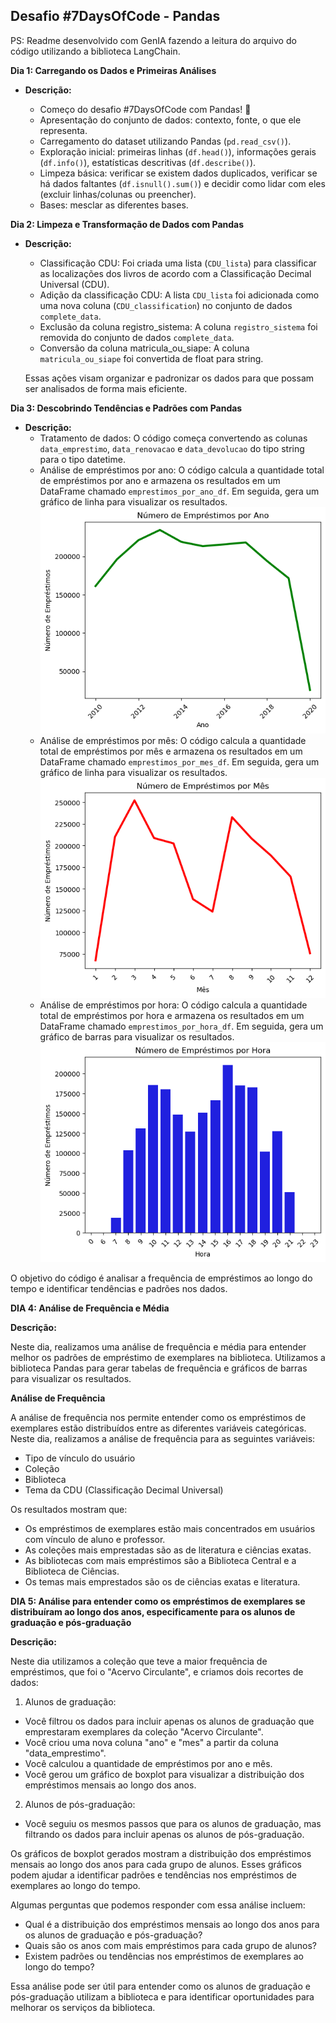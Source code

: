 ## Desafio #7DaysOfCode - Pandas

PS: Readme desenvolvido com GenIA fazendo a leitura do arquivo do código utilizando a biblioteca LangChain.

**Dia 1: Carregando os Dados e Primeiras Análises**

- **Descrição:**

  - Começo do desafio #7DaysOfCode com Pandas! 🎉
  - Apresentação do conjunto de dados: contexto, fonte, o que ele representa.
  - Carregamento do dataset utilizando Pandas (`pd.read_csv()`).
  - Exploração inicial: primeiras linhas (`df.head()`), informações gerais (`df.info()`), estatísticas descritivas (`df.describe()`).
  - Limpeza básica: verificar se existem dados duplicados, verificar se há dados faltantes (`df.isnull().sum()`) e decidir como lidar com eles (excluir linhas/colunas ou preencher).
  - Bases: mesclar as diferentes bases.

**Dia 2: Limpeza e Transformação de Dados com Pandas**

- **Descrição:**

  - Classificação CDU: Foi criada uma lista (`CDU_lista`) para classificar as localizações dos livros de acordo com a Classificação Decimal Universal (CDU).
  - Adição da classificação CDU: A lista `CDU_lista` foi adicionada como uma nova coluna (`CDU_classification`) no conjunto de dados `complete_data`.
  - Exclusão da coluna registro_sistema: A coluna `registro_sistema` foi removida do conjunto de dados `complete_data`.
  - Conversão da coluna matricula_ou_siape: A coluna `matricula_ou_siape` foi convertida de float para string.

  Essas ações visam organizar e padronizar os dados para que possam ser analisados de forma mais eficiente.

**Dia 3: Descobrindo Tendências e Padrões com Pandas**

- **Descrição:**
  - Tratamento de dados: O código começa convertendo as colunas `data_emprestimo`, `data_renovacao` e `data_devolucao` do tipo string para o tipo datetime.
  - Análise de empréstimos por ano: O código calcula a quantidade total de empréstimos por ano e armazena os resultados em um DataFrame chamado `emprestimos_por_ano_df`. Em seguida, gera um gráfico de linha para visualizar os resultados.
    ![alt text](image-1.png)
  - Análise de empréstimos por mês: O código calcula a quantidade total de empréstimos por mês e armazena os resultados em um DataFrame chamado `emprestimos_por_mes_df`. Em seguida, gera um gráfico de linha para visualizar os resultados.
    ![alt text](image-2.png)
  - Análise de empréstimos por hora: O código calcula a quantidade total de empréstimos por hora e armazena os resultados em um DataFrame chamado `emprestimos_por_hora_df`. Em seguida, gera um gráfico de barras para visualizar os resultados.
    ![alt text](image-3.png)

O objetivo do código é analisar a frequência de empréstimos ao longo do tempo e identificar tendências e padrões nos dados.

**DIA 4: Análise de Frequência e Média**

**Descrição:**

Neste dia, realizamos uma análise de frequência e média para entender melhor os padrões de empréstimo de exemplares na biblioteca. Utilizamos a biblioteca Pandas para gerar tabelas de frequência e gráficos de barras para visualizar os resultados.

**Análise de Frequência**

A análise de frequência nos permite entender como os empréstimos de exemplares estão distribuídos entre as diferentes variáveis categóricas. Neste dia, realizamos a análise de frequência para as seguintes variáveis:

- Tipo de vínculo do usuário
- Coleção
- Biblioteca
- Tema da CDU (Classificação Decimal Universal)

Os resultados mostram que:

- Os empréstimos de exemplares estão mais concentrados em usuários com vínculo de aluno e professor.
- As coleções mais emprestadas são as de literatura e ciências exatas.
- As bibliotecas com mais empréstimos são a Biblioteca Central e a Biblioteca de Ciências.
- Os temas mais emprestados são os de ciências exatas e literatura.

**DIA 5: Análise para entender como os empréstimos de exemplares se distribuíram ao longo dos anos, especificamente para os alunos de graduação e pós-graduação**

**Descrição:**

Neste dia utilizamos a coleção que teve a maior frequência de empréstimos, que foi o "Acervo Circulante", e criamos dois recortes de dados:

1. Alunos de graduação:

- Você filtrou os dados para incluir apenas os alunos de graduação que emprestaram exemplares da coleção "Acervo Circulante".
- Você criou uma nova coluna "ano" e "mes" a partir da coluna "data_emprestimo".
- Você calculou a quantidade de empréstimos por ano e mês.
- Você gerou um gráfico de boxplot para visualizar a distribuição dos empréstimos mensais ao longo dos anos.

2. Alunos de pós-graduação:

- Você seguiu os mesmos passos que para os alunos de graduação, mas filtrando os dados para incluir apenas os alunos de pós-graduação.

Os gráficos de boxplot gerados mostram a distribuição dos empréstimos mensais ao longo dos anos para cada grupo de alunos. Esses gráficos podem ajudar a identificar padrões e tendências nos empréstimos de exemplares ao longo do tempo.

Algumas perguntas que podemos responder com essa análise incluem:

- Qual é a distribuição dos empréstimos mensais ao longo dos anos para os alunos de graduação e pós-graduação?
- Quais são os anos com mais empréstimos para cada grupo de alunos?
- Existem padrões ou tendências nos empréstimos de exemplares ao longo do tempo?

Essa análise pode ser útil para entender como os alunos de graduação e pós-graduação utilizam a biblioteca e para identificar oportunidades para melhorar os serviços da biblioteca.

